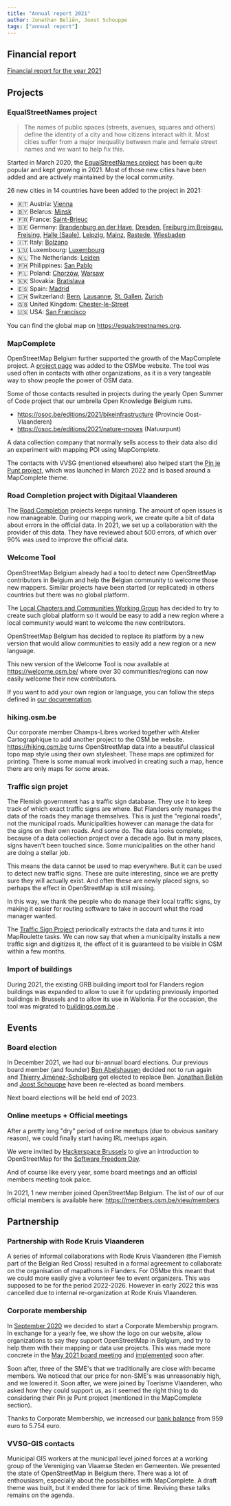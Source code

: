 ```yaml
---
title: "Annual report 2021"
author: Jonathan Beliën, Joost Schouppe
tags: ["annual report"]
---
```


## Financial report

[Financial report for the year 2021](https://github.com/osmbe/working-group-bylaws/blob/master/financial/2021.md)

## Projects

### EqualStreetNames project

> The names of public spaces (streets, avenues, squares and others) define the identity of a city and how citizens interact with it. Most cities suffer from a major inequality between male and female street names and we want to help fix this.

Started in March 2020, the [EqualStreetNames project](https://github.com/EqualStreetNames/equalstreetnames#readme) has been quite popular and kept growing in 2021. Most of those new cities have been added and are actively maintained by the local community.

26 new cities in 14 countries have been added to the project in 2021:

- 🇦🇹 Austria: [Vienna](https://vienna.equalstreetnames.eu/)
- 🇧🇾 Belarus: [Minsk](https://minsk.equalstreetnames.org/)
- 🇫🇷 France: [Saint-Brieuc](https://saint-brieuc.equalstreetnames.eu/)
- 🇩🇪 Germany: [Brandenburg an der Have](https://brandenburg-an-der-havel.equalstreetnames.eu/), [Dresden](https://dresden.equalstreetnames.eu/), [Freiburg im Breisgau](https://freiburg-im-breisgau.equalstreetnames.eu/), [Freising](https://freising.equalstreetnames.eu/), [Halle (Saale)](https://halle-saale.equalstreetnames.eu/), [Leipzig](https://leipzig.equalstreetnames.eu/), [Mainz](https://mainz.equalstreetnames.eu/), [Rastede](https://rastede.equalstreetnames.eu/), [Wiesbaden](https://wiesbaden.equalstreetnames.eu/)
- 🇮🇹 Italy: [Bolzano](https://bolzano.equalstreetnames.eu/)
- 🇱🇺 Luxembourg: [Luxembourg](https://luxembourg.equalstreetnames.eu/)
- 🇳🇱 The Netherlands: [Leiden](https://leiden.equalstreetnames.eu/)
- 🇵🇭 Philippines: [San Pablo](https://sanpablo.equalstreetnames.org/)
- 🇵🇱 Poland: [Chorzów](https://chorzow.equalstreetnames.eu/), [Warsaw](https://warsaw.equalstreetnames.eu/)
- 🇸🇰 Slovakia: [Bratislava](https://bratislava.equalstreetnames.eu/)
- 🇪🇸 Spain: [Madrid](https://madrid.equalstreetnames.eu/)
- 🇨🇭 Switzerland: [Bern](https://bern.equalstreetnames.eu/), [Lausanne](https://lausanne.equalstreetnames.eu/), [St. Gallen](https://stgallen.equalstreetnames.eu/), [Zurich](https://zurich.equalstreetnames.eu/)
- 🇬🇧 United Kingdom: [Chester-le-Street](https://chester-le-street.equalstreetnames.org/)
- 🇺🇸 USA: [San Francisco](https://sanfrancisco.equalstreetnames.org/)

You can find the global map on <https://equalstreetnames.org>.

### MapComplete

OpenStreetMap Belgium further supported the growth of the MapComplete project. A [project page](https://openstreetmap.be/en/projects/mapcomplete.html) was added to the OSMbe website. The tool was used often in contacts with other organizations, as it is a very tangeable way to show people the power of OSM data.

Some of those contacts resulted in projects during the yearly Open Summer of Code project that our umbrella Open Knowledge Belgium runs.

- <https://osoc.be/editions/2021/bikeinfrastructure> (Provincie Oost-Vlaanderen)
- <https://osoc.be/editions/2021/nature-moves> (Natuurpunt)

A data collection company that normally sells access to their data also did an experiment with mapping POI using MapComplete.

The contacts with VVSG (mentioned elsewhere) also helped start the [Pin je Punt project](https://openstreetmap.be/en/2022/03/08/pin-je-punt.html), which was launched in March 2022 and is based around a MapComplete theme.

### Road Completion project with Digitaal Vlaanderen

The [Road Completion](https://github.com/osmbe/road-completion/) projects keeps running. The amount of open issues is now manageable. During our mapping work, we create quite a bit of data about errors in the official data. In 2021, we set up a collaboration with the provider of this data. They have reviewed about 500 errors, of which over 90% was used to improve the official data.

### Welcome Tool

OpenStreetMap Belgium already had a tool to detect new OpenStreetMap contributors in Belgium and help the Belgian community to welcome those new mappers.
Similar projects have been started (or replicated) in others countries but there was no global platform.

The [Local Chapters and Communities Working Group](https://wiki.osmfoundation.org/wiki/Local_Chapters_and_Communities_Working_Group) has decided to try to create such global platform so it would be easy to add a new region where a local community would want to welcome the new contributors.

OpenStreetMap Belgium has decided to replace its platform by a new version that would allow communities to easily add a new region or a new language.

This new version of the Welcome Tool is now available at <https://welcome.osm.be/> where over 30 communities/regions can now easily welcome their new contributors.

If you want to add your own region or language, you can follow the steps defined in [our documentation](https://github.com/osmbe/osm-welcome-tool/blob/2.x/CONTRIBUTING.md).

### hiking.osm.be

Our corporate member Champs-Libres worked together with Atelier Cartographique to add another project to the OSM.be website. <https://hiking.osm.be> turns OpenStreetMap data into a beautiful classical topo map style using their own stylesheet. These maps are optimized for printing. There is some manual work involved in creating such a map, hence there are only maps for some areas.

### Traffic sign projet

The Flemish government has a traffic sign database. They use it to keep track of which exact traffic signs are where. But Flanders only manages the data of the roads they manage themselves. This is just the "regional roads", not the municipal roads. Municipalities however can manage the data for the signs on their own roads. And some do. The data looks complete, because of a data collection project over a decade ago. But in many places, signs haven't been touched since. Some municipalities on the other hand are doing a stellar job.

This means the data cannot be used to map everywhere. But it can be used to detect new traffic signs. These are quite interesting, since we are pretty sure they will actually exist. And often these are newly placed signs, so perhaps the effect in OpenStreetMap is still missing.

In this way, we thank the people who do manage their local traffic signs, by making it easier for routing software to take in account what the road manager wanted.

The [Traffic Sign Project](https://github.com/osmbe/traffic-sign-project) periodically extracts the data and turns it into MapRoulette tasks. We can now say that when a municipality installs a new traffic sign and digitizes it, the effect of it is guaranteed to be visible in OSM within a few months.

### Import of buildings

During 2021, the existing GRB building import tool for Flanders region buildings was expanded to allow to use it for updating previously imported buildings in Brussels and to allow its use in Wallonia. For the occasion, the tool was migrated to [buildings.osm.be](https://buildings.osm.be) .

## Events

### Board election

In December 2021, we had our bi-annual board elections.
Our previous board member (and founder) [Ben Abelshausen](https://www.openstreetmap.org/user/Ben%20Abelshausen) decided not to run again and [Thierry Jiménez-Scholberg](https://www.openstreetmap.org/user/Thierry1030) got elected to replace Ben. [Jonathan Beliën](https://www.openstreetmap.org/user/jbelien) and [Joost Schouppe](https://www.openstreetmap.org/user/joost%20schouppe) have been re-elected as board members.

Next board elections will be held end of 2023.

### Online meetups + Official meetings

After a pretty long "dry" period of online meetups (due to obvious sanitary reason), we could finally start having IRL meetups again.

We were invited by [Hackerspace Brussels](https://hsbxl.be/) to give an introduction to OpenStreetMap for the [Software Freedom Day](https://hsbxl.be/events/software-freedom-day/2021-09-18/).

And of course like every year, some board meetings and an official members meeting took palce.

In 2021, 1 new member joined OpenStreetMap Belgium. The list of our of our official members is available here: <https://members.osm.be/view/members>

## Partnership

### Partnership with Rode Kruis Vlaanderen

A series of informal collaborations with Rode Kruis Vlaanderen (the Flemish part of the Belgian Red Cross) resulted in a formal agreement to collaborate on the organisation of mapathons in Flanders. For OSMbe this meant that we could more easily give a volunteer fee to event organizers. This was supposed to be for the period 2022-2026.
However in early 2022 this was cancelled due to internal re-organization at Rode Kruis Vlaanderen.

### Corporate membership

In [September 2020](https://github.com/osmbe/working-group-bylaws/blob/master/minutes/2020-09-23%20-%20board%20funding%20meeting.md#funding-landing-page) we decided to start a Corporate Membership program. In exchange for a yearly fee, we show the logo on our website, allow organizations to say they support OpenStreetMap in Belgium, and try to help them with their mapping or data use projects. This was made more concrete in the [May 2021 board meeting](https://github.com/osmbe/working-group-bylaws/blob/master/minutes/2021-05-28%20-%20board%20meeting.md) and [implemented](https://openstreetmap.be/en/support.html) soon after.

Soon after, three of the SME's that we traditionally are close with became members. We noticed that our price for non-SME's was unreasonably high, and we lowered it. Soon after, we were joined by Toerisme Vlaanderen, who asked how they could support us, as it seemed the right thing to do considering their Pin je Punt project (mentioned in the MapComplete section).

Thanks to Corporate Membership, we increased our [bank balance](https://github.com/osmbe/working-group-bylaws/blob/master/financial/2021.md) from 959 euro to 5.754 euro.

### VVSG-GIS contacts

Municipal GIS workers at the municipal level joined forces at a working group of the Vereniging van Vlaamse Steden en Gemeenten. We presented the state of OpenStreetMap in Belgium there. There was a lot of enthousiasm, especially about the possibilities with MapComplete. A draft theme was built, but it ended there for lack of time. Reviving these talks remains on the agenda.
